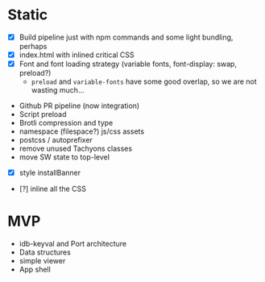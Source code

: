 # Static

- [X] Build pipeline just with npm commands and some light bundling, perhaps
- [X] index.html with inlined critical CSS
- [X] Font and font loading strategy (variable fonts, font-display: swap, preload?)
  - `preload` and `variable-fonts` have some good overlap, so we are not wasting much...
- Github PR pipeline (now integration)
- Script preload
- Brotli compression and type
- namespace (filespace?) js/css assets
- postcss / autoprefixer
- remove unused Tachyons classes
- move SW state to top-level
- [X] style installBanner
- [?] inline all the CSS

# MVP

- idb-keyval and Port architecture
- Data structures
- simple viewer
- App shell
